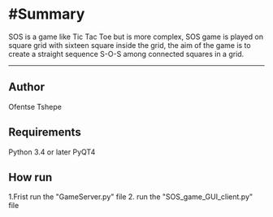 #Summary
==========


SOS is a game like Tic Tac Toe but is more complex, SOS game is played on square grid with sixteen square inside the grid, 
the aim of the game is to create a straight sequence S-O-S among connected squares in a grid.

------------------------------------------------------------------------------------------------------------

Author
---------------------------------------------------------------------------------------
Ofentse Tshepe


Requirements
----------------------------------
Python 3.4 or later
PyQT4


How run
---------------------

1.Frist run the "GameServer.py" file
2. run the  "SOS_game_GUI_client.py" file